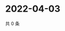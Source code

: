 # 2022-04-03

共 0 条

<!-- BEGIN WEIBO -->
<!-- 最后更新时间 Sun Apr 03 2022 11:17:30 GMT+0800 (China Standard Time) -->

<!-- END WEIBO -->
